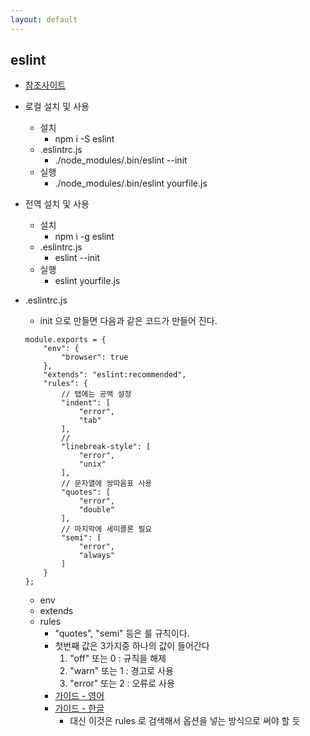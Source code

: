 ```yaml
---
layout: default
---
```

## eslint 
- [참조사이트](https://github.com/eslint/eslint)
- 로컬 설치 및 사용
    - 설치
        - npm i -S eslint 
    - .eslintrc.js
        - ./node_modules/.bin/eslint --init
    - 실행 
        - ./node_modules/.bin/eslint yourfile.js
- 전역 설치 및 사용
    - 설치 
        - npm i -g eslint
    - .eslintrc.js
        - eslint --init
    - 실행 
        - eslint yourfile.js
    

- .eslintrc.js

    - init 으로 만들면 다음과 같은 코드가 만들어 진다.

    ```
    module.exports = {
        "env": {
            "browser": true
        },
        "extends": "eslint:recommended",
        "rules": {
            // 탭에는 공백 설정 
            "indent": [
                "error",
                "tab"
            ],
            // 
            "linebreak-style": [
                "error",
                "unix"
            ],
            // 문자열에 쌍따움표 사용
            "quotes": [
                "error",
                "double"
            ],
            // 마지막에 세미콜론 필요
            "semi": [
                "error",
                "always"
            ]
        }
    };
    ```
    - env
    - extends
    - rules
        - "quotes", "semi" 등은 룰 규칙이다. 
        - 첫번째 값은 3가지중 하나의 값이 들어간다 
            1. "off" 또는 0 : 규칙을 해제
            2. "warn" 또는 1 : 경고로 사용
            3. "error" 또는 2 : 오류로 사용
        - [가이드 - 영어](https://eslint.org/docs/user-guide/configuring) 
        - [가이드 - 한글](https://firejune.com/1794)
            - 대신 이것은 rules 로 검색해서 옵션을 넣는 방식으로 써야 할 듯

